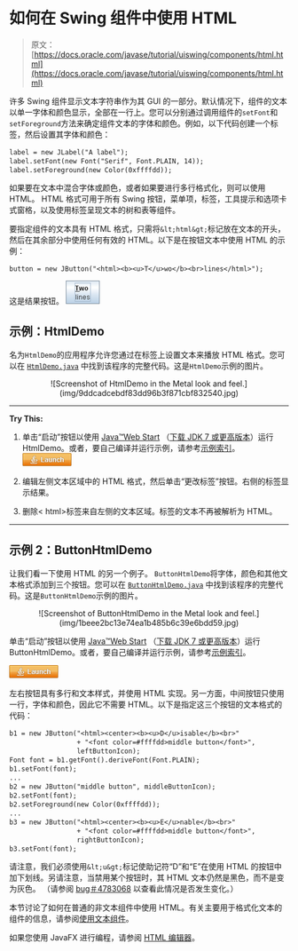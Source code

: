 # 如何在 Swing 组件中使用 HTML

> 原文： [https://docs.oracle.com/javase/tutorial/uiswing/components/html.html](https://docs.oracle.com/javase/tutorial/uiswing/components/html.html)

许多 Swing 组件显示文本字符串作为其 GUI 的一部分。默认情况下，组件的文本以单一字体和颜色显示，全部在一行上。您可以分别通过调用组件的`setFont`和`setForeground`方法来确定组件文本的字体和颜色。例如，以下代码创建一个标签，然后设置其字体和颜色：

```
label = new JLabel("A label");
label.setFont(new Font("Serif", Font.PLAIN, 14));
label.setForeground(new Color(0xffffdd));

```

如果要在文本中混合字体或颜色，或者如果要进行多行格式化，则可以使用 HTML。 HTML 格式可用于所有 Swing 按钮，菜单项，标签，工具提示和选项卡式窗格，以及使用标签呈现文本的树和表等组件。

要指定组件的文本具有 HTML 格式，只需将`&lt;html&gt;`标记放在文本的开头，然后在其余部分中使用任何有效的 HTML。以下是在按钮文本中使用 HTML 的示例：

```
button = new JButton("<html><b><u>T</u>wo</b><br>lines</html>");

```

这是结果按钮。 ![Screenshot of a button that shows HTML in the Metal look and feel.](img/f6784cdc0c10aa4c9b1321d6cc2cc16e.jpg)

## 示例：HtmlDemo

名为`HtmlDemo`的应用程序允许您通过在标签上设置文本来播放 HTML 格式。您可以在 [`HtmlDemo.java`](../examples/components/HtmlDemoProject/src/components/HtmlDemo.java) 中找到该程序的完整代码。这是`HtmlDemo`示例的图片。

<center>![Screenshot of HtmlDemo in the Metal look and feel.](img/9ddcadcebdf83dd96b3f871cbf832540.jpg)</center>

* * *

**Try This:** 

1.  单击“启动”按钮以使用 [Java™Web Start](http://www.oracle.com/technetwork/java/javase/javawebstart/index.html) （[下载 JDK 7 或更高版本](http://www.oracle.com/technetwork/java/javase/downloads/index.html)）运行 HtmlDemo。或者，要自己编译并运行示例，请参考[示例索引](../examples/components/index.html#HtmlDemo)。 [![Launches the HtmlDemo Application](img/4707a69a17729d71c56b2bdbbb4cc61c.jpg)](https://docs.oracle.com/javase/tutorialJWS/samples/uiswing/HtmlDemoProject/HtmlDemo.jnlp) 

2.  编辑左侧文本区域中的 HTML 格式，然后单击“更改标签”按钮。右侧的标签显示结果。
3.  删除&lt; html&gt;标签来自左侧的文本区域。标签的文本不再被解析为 HTML。

* * *

## 示例 2：ButtonHtmlDemo

让我们看一下使用 HTML 的另一个例子。 `ButtonHtmlDemo`将字体，颜色和其他文本格式添加到三个按钮。您可以在 [`ButtonHtmlDemo.java`](../examples/components/ButtonHtmlDemoProject/src/components/ButtonHtmlDemo.java) 中找到该程序的完整代码。这是`ButtonHtmlDemo`示例的图片。

<center>![Screenshot of ButtonHtmlDemo in the Metal look and feel.](img/1beee2bc13e74ea1b485b6c39e6bdd59.jpg)</center>

单击“启动”按钮以使用 [Java™Web Start](http://www.oracle.com/technetwork/java/javase/javawebstart/index.html) （[下载 JDK 7 或更高版本](http://www.oracle.com/technetwork/java/javase/downloads/index.html)）运行 ButtonHtmlDemo。或者，要自己编译并运行示例，请参考[示例索引](../examples/components/index.html#ButtonHtmlDemo)。

[![Launches the ButtonHtmlDemo Application](img/4707a69a17729d71c56b2bdbbb4cc61c.jpg)](https://docs.oracle.com/javase/tutorialJWS/samples/uiswing/ButtonHtmlDemoProject/ButtonHtmlDemo.jnlp)

左右按钮具有多行和文本样式，并使用 HTML 实现。另一方面，中间按钮只使用一行，字体和颜色，因此它不需要 HTML。以下是指定这三个按钮的文本格式的代码：

```
b1 = new JButton("<html><center><b><u>D</u>isable</b><br>"
                 + "<font color=#ffffdd>middle button</font>",
                 leftButtonIcon);
Font font = b1.getFont().deriveFont(Font.PLAIN);
b1.setFont(font);
...
b2 = new JButton("middle button", middleButtonIcon);
b2.setFont(font);
b2.setForeground(new Color(0xffffdd));
...
b3 = new JButton("<html><center><b><u>E</u>nable</b><br>"
                 + "<font color=#ffffdd>middle button</font>",
                 rightButtonIcon);
b3.setFont(font);

```

请注意，我们必须使用`&lt;u&gt;`标记使助记符“D”和“E”在使用 HTML 的按钮中加下划线。另请注意，当禁用某个按钮时，其 HTML 文本仍然是黑色，而不是变为灰色。 （请参阅 [bug＃4783068](http://bugs.java.com/bugdatabase/view_bug.do?bug_id=4783068) 以查看此情况是否发生变化。）

本节讨论了如何在普通的非文本组件中使用 HTML。有关主要用于格式化文本的组件的信息，请参阅[使用文本组件](text.html)。

如果您使用 JavaFX 进行编程，请参阅 [HTML 编辑器](https://docs.oracle.com/javase/8/javafx/user-interface-tutorial/editor.htm)。
